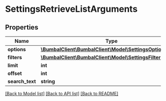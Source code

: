 # SettingsRetrieveListArguments

## Properties
Name | Type | Description | Notes
------------ | ------------- | ------------- | -------------
**options** | [**\BumbalClient\BumbalClient\Model\SettingsOptionsModel**](SettingsOptionsModel.md) |  | [optional] 
**filters** | [**\BumbalClient\BumbalClient\Model\SettingsFiltersModel**](SettingsFiltersModel.md) |  | [optional] 
**limit** | **int** |  | [optional] 
**offset** | **int** |  | [optional] 
**search_text** | **string** |  | [optional] 

[[Back to Model list]](../README.md#documentation-for-models) [[Back to API list]](../README.md#documentation-for-api-endpoints) [[Back to README]](../README.md)


